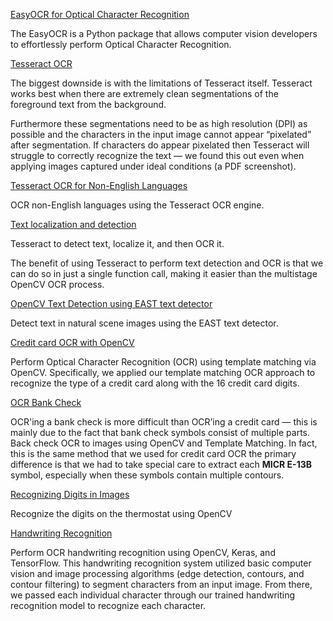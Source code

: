 
[EasyOCR for Optical Character Recognition](https://github.com/shejz/OCR/tree/main/EasyOCR%20for%20Optical%20Character%20Recognition)

The EasyOCR is a Python package that allows computer vision developers to effortlessly perform Optical Character Recognition.

[Tesseract OCR](https://github.com/shejz/OCR/tree/main/Tesseract%20OCR)

The biggest downside is with the limitations of Tesseract itself. Tesseract works best when there are extremely clean segmentations of the foreground text from the background.

Furthermore these segmentations need to be as high resolution (DPI) as possible and the characters in the input image cannot appear “pixelated” after segmentation. If characters do appear pixelated then Tesseract will struggle to correctly recognize the text — we found this out even when applying images captured under ideal conditions (a PDF screenshot).

[Tesseract OCR for Non-English Languages](https://github.com/shejz/OCR/tree/main/Tesseract%20OCR%20for%20Non-English%20Languages)

 OCR non-English languages using the Tesseract OCR engine.

[Text localization and detection](https://github.com/shejz/OCR/tree/main/Text%20localization%20and%20detection)

Tesseract to detect text, localize it, and then OCR it.

The benefit of using Tesseract to perform text detection and OCR is that we can do so in just a single function call, making it easier than the multistage OpenCV OCR process.

[OpenCV Text Detection using EAST text detector](https://github.com/shejz/OCR/tree/main/OpenCV%20Text%20Detection%20(EAST%20text%20detector))

Detect text in natural scene images using the EAST text detector.

[Credit card OCR with OpenCV](https://github.com/shejz/OCR/tree/main/Credit%20card%20OCR%20with%20OpenCV)

Perform Optical Character Recognition (OCR) using template matching via OpenCV. Specifically, we applied our template matching OCR approach to recognize the type of a credit card along with the 16 credit card digits.

[OCR Bank Check](https://github.com/shejz/OCR/tree/main/OCR%20Bank%20Check)

OCR'ing a bank check is more difficult than OCR’ing a credit card — this is mainly due to the fact that bank check symbols consist of multiple parts. Back check OCR to images using OpenCV and Template Matching. In fact, this is the same method that we used for credit card OCR the primary difference is that we had to take special care to extract each **MICR E-13B** symbol, especially when these symbols contain multiple contours.

[Recognizing Digits in Images](https://github.com/shejz/OCR/tree/main/Recognizing%20digits%20with%20OpenCV)

Recognize the digits on the thermostat using OpenCV

[Handwriting Recognition]()

Perform OCR handwriting recognition using OpenCV, Keras, and TensorFlow. This handwriting recognition system utilized basic computer vision and image processing algorithms (edge detection, contours, and contour filtering) to segment characters from an input image. From there, we passed each individual character through our trained handwriting recognition model to recognize each character.




